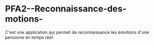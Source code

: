 # PFA2--Reconnaissance-des-motions-
C'est une application qui permet de reconnaissance les émotions d'une personne en temps réel 
